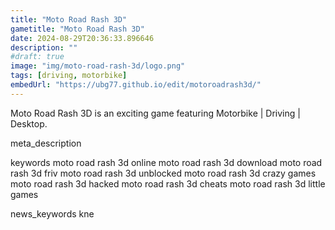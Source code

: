 ```yaml
---
title: "Moto Road Rash 3D"
gametitle: "Moto Road Rash 3D"
date: 2024-08-29T20:36:33.896646
description: ""
#draft: true
image: "img/moto-road-rash-3d/logo.png"
tags: [driving, motorbike]
embedUrl: "https://ubg77.github.io/edit/motoroadrash3d/"
---
```


Moto Road Rash 3D is an exciting game featuring Motorbike | Driving | Desktop.

meta_description



keywords
moto road rash 3d online moto road rash 3d download moto road rash 3d friv moto road rash 3d unblocked moto road rash 3d crazy games moto road rash 3d hacked moto road rash 3d cheats moto road rash 3d little games


news_keywords
kne

